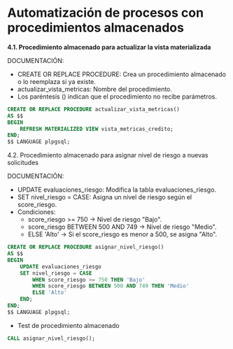 # **Automatización de procesos con procedimientos almacenados**
**4.1. Procedimiento almacenado para actualizar la vista materializada**

DOCUMENTACIÓN:
- CREATE OR REPLACE PROCEDURE: Crea un procedimiento almacenado o lo reemplaza si ya existe.
- actualizar_vista_metricas: Nombre del procedimiento.
- Los paréntesis () indican que el procedimiento no recibe parámetros.

```sql
CREATE OR REPLACE PROCEDURE actualizar_vista_metricas()
AS $$
BEGIN
    REFRESH MATERIALIZED VIEW vista_metricas_credito;
END;
$$ LANGUAGE plpgsql;
```

4.2. Procedimiento almacenado para asignar nivel de riesgo a nuevas solicitudes

DOCUMENTACIÓN: 
- UPDATE evaluaciones_riesgo: Modifica la tabla evaluaciones_riesgo.
- SET nivel_riesgo = CASE: Asigna un nivel de riesgo según el score_riesgo.
- Condiciones:
   - score_riesgo >= 750 → Nivel de riesgo "Bajo".
   - score_riesgo BETWEEN 500 AND 749 → Nivel de riesgo "Medio".
   - ELSE 'Alto' → Si el score_riesgo es menor a 500, se asigna "Alto".

```sql
CREATE OR REPLACE PROCEDURE asignar_nivel_riesgo()
AS $$
BEGIN
    UPDATE evaluaciones_riesgo 
    SET nivel_riesgo = CASE 
        WHEN score_riesgo >= 750 THEN 'Bajo'
        WHEN score_riesgo BETWEEN 500 AND 749 THEN 'Medio'
        ELSE 'Alto'
    END;
END;
$$ LANGUAGE plpgsql;
```

- Test de procedimiento almacenado
```sql
CALL asignar_nivel_riesgo();
```
